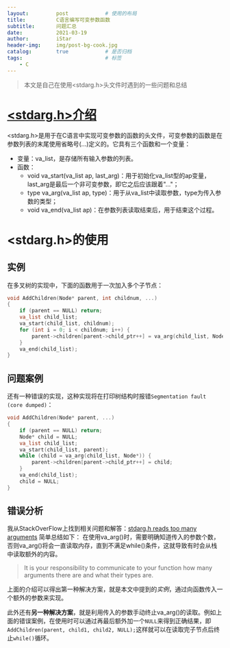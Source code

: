```yaml
---
layout:         post            # 使用的布局
title:          C语言编写可变参数函数
subtitle:       问题汇总
date:           2021-03-19
author:         iStar
header-img:     img/post-bg-cook.jpg
catalog:        true            # 是否归档
tags:                           # 标签
    - C
---
```


> 本文是自己在使用<stdarg.h>头文件时遇到的一些问题和总结

# [<stdarg.h>介绍](https://www.runoob.com/cprogramming/c-standard-library-stdarg-h.html)

<stdarg.h>是用于在C语言中实现可变参数的函数的头文件，可变参数的函数是在参数列表的末尾使用省略号(...)定义的。它具有三个函数和一个变量：
- 变量：va_list，是存储所有输入参数的列表。
- 函数：
  - void va_start(va_list ap, last_arg)：用于初始化va_list型的ap变量，last_arg是最后一个非可变参数，即它之后应该跟着"..."；
  - type va_arg(va_list ap, type)：用于从va_list中读取参数，type为传入参数的类型；
  - void va_end(va_list ap)：在参数列表读取结束后，用于结束这个过程。

# <stdarg.h>的使用

## 实例
在多叉树的实现中，下面的函数用于一次加入多个子节点：
```C
void AddChildren(Node* parent, int childnum, ...)
{
    if (parent == NULL) return;
    va_list child_list;
    va_start(child_list, childnum);
    for (int i = 0; i < childnum; i++) {
        parent->children[parent->child_ptr++] = va_arg(child_list, Node*);
    }
    va_end(child_list);
}
```

## 问题案例
还有一种错误的实现，这种实现将在打印树结构时报错`Segmentation fault (core dumped)`：

```C
void AddChildren(Node* parent, ...)
{
    if (parent == NULL) return;
    Node* child = NULL;
    va_list child_list;
    va_start(child_list, parent);
    while (child = va_arg(child_list, Node*)) {
        parent->children[parent->child_ptr++] = child;
    }
    va_end(child_list);
    child = NULL;
}
```
## 错误分析
我从StackOverFlow上找到相关问题和解答：[stdarg.h reads too many arguments](https://stackoverflow.com/questions/9774803/stdarg-h-reads-too-many-arguments)
简单总结如下：
在使用va_arg()时，需要明确知道传入的参数个数，否则va_arg()将会一直读取内存，直到不满足while()条件，这就导致有时会从栈中读取额外的内容。

> It is your responsibility to communicate to your function how many arguments there are and what their types are.
> 
上面的介绍可以得出第一种解决方案，就是本文中提到的*实例*，通过向函数传入一个额外的参数来实现。

此外还有**另一种解决方案**，就是利用传入的参数手动终止va_arg()的读取。例如上面的错误案例，在使用时可以通过再最后额外加一个`NULL`来得到正确结果，即`AddChildren(parent, child1, child2, NULL);`这样就可以在读取完子节点后终止`while()`循环。